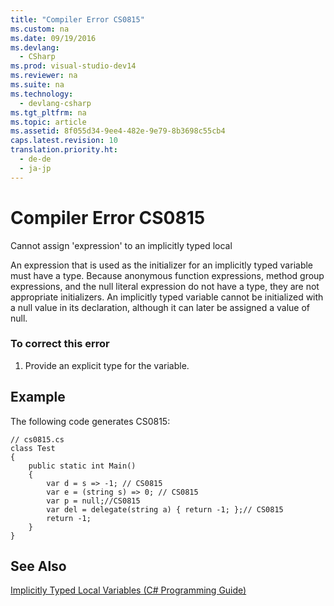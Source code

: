```yaml
---
title: "Compiler Error CS0815"
ms.custom: na
ms.date: 09/19/2016
ms.devlang: 
  - CSharp
ms.prod: visual-studio-dev14
ms.reviewer: na
ms.suite: na
ms.technology: 
  - devlang-csharp
ms.tgt_pltfrm: na
ms.topic: article
ms.assetid: 8f055d34-9ee4-482e-9e79-8b3698c55cb4
caps.latest.revision: 10
translation.priority.ht: 
  - de-de
  - ja-jp
---
```

# Compiler Error CS0815
Cannot assign 'expression' to an implicitly typed local  
  
 An expression that is used as the initializer for an implicitly typed variable must have a type. Because anonymous function expressions, method group expressions, and the null literal expression do not have a type, they are not appropriate initializers. An implicitly typed variable cannot be initialized with a null value in its declaration, although it can later be assigned a value of null.  
  
### To correct this error  
  
1.  Provide an explicit type for the variable.  
  
## Example  
 The following code generates CS0815:  
  
```  
// cs0815.cs  
class Test  
{  
    public static int Main()  
    {  
        var d = s => -1; // CS0815  
        var e = (string s) => 0; // CS0815  
        var p = null;//CS0815  
        var del = delegate(string a) { return -1; };// CS0815  
        return -1;  
    }  
}  
```  
  
## See Also  
 [Implicitly Typed Local Variables (C# Programming Guide)](../vs140/Implicitly-Typed-Local-Variables--C#-Programming-Guide-.md)